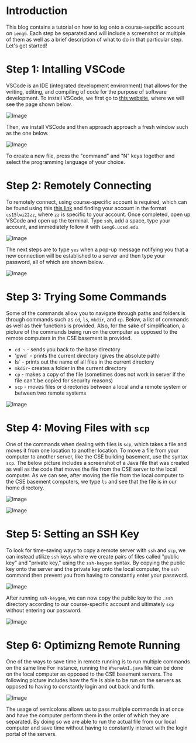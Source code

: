 # Introduction

This blog contains a tutorial on how to log onto a course-sepcific account on `ieng6`. Each step be separated and will include a screenshot or multiple of them as well as a brief description of what to do in that particular step. Let's get started!




# Step 1: Intalling VSCode

VSCode is an IDE (integrated development environment) that allows for the writing, editing, and compiling of code for the purpose of software development. To install VSCode, we first go to [this website](https://code.visualstudio.com/), where we will see the page shown below.

![Image](https://user-images.githubusercontent.com/81746604/149571957-37288d90-520f-4f81-ba33-8dc61084df81.png)

Then, we install VSCode and then approach approach a fresh window such as the one below.

![Image](https://user-images.githubusercontent.com/81746604/149572411-15ebb83e-5a99-4935-8d82-d64fa28a5aed.png)

To create a new file, press the "command" and "N" keys together and select the programming language of your choice.




# Step 2: Remotely Connecting

To remotely connect, using course-specific account is required, which can be found using this [this link](https://sdacs.ucsd.edu/~icc/index.php) and finding your account in the format `cs15lwi22zz`, where `zz` is specific to your account. Once completed, open up VSCode and open up the terminal. Type `ssh`, add a space, type your account, and immediately follow it with `ieng6.ucsd.edu`. 

![Image](https://user-images.githubusercontent.com/81746604/149580207-324c9e6b-8367-4e24-b485-a85ed0c398b2.png)

The next steps are to type `yes` when a pop-up message notifying you that a new connection will be established to a server and then type your password, all of which are shown below.

![Image](https://user-images.githubusercontent.com/81746604/149580287-e80bb037-3923-41b2-99e2-4f0b01cc6e36.png)




# Step 3: Trying Some Commands

Some of the commands allow you to navigate through paths and folders is through commands such as `cd`, `ls`, `mkdir`, and `cp`. Below, a list of commands as well as their functions is provided. Also, for the sake of simplification, a picture of the commands being run on the computer as opposed to the remote computers in the CSE basement is provided.

* `cd ~` - sends you back to the base directory
* 'pwd` - prints the current directory (gives the absolute path)
* ls` - prints out the name of all files in the current directory
* `mkdir`- creates a folder in the current directory 
* `cp` - makes a copy of the file (sometimes does not work in server if the file can't be copied for security reasons)
* `scp` - moves files or directories between a local and a remote system or between two remote systems

![Image](https://user-images.githubusercontent.com/81746604/149590659-0da0019b-a150-4a03-add9-2384774568fd.png)


  
  
# Step 4: Moving Files with `scp`

One of the commands when dealing with files is `scp`, which takes a file and moves it from one location to another location. To move a file from your computer to another server, like the CSE building basement, use the syntax `scp`. The below picture includes a screenshot of a Java file that was created as well as the code that moves the file from the CSE server to the local computer. As we can see, after moving the file from the local computer to the CSE basement computers, we type `ls` and see that the file is in our home directory.

![Image](https://user-images.githubusercontent.com/81746604/149584082-12c6ebb4-6786-428f-a3cb-a716c43d1038.png)

![Image](https://user-images.githubusercontent.com/81746604/149584144-7e8cfb3e-0894-438b-bf7b-2cb8ceabdd38.png)



# Step 5: Setting an SSH Key

To look for time-saving ways to copy a remote server with `ssh` and `scp`, we can instead utilize `ssh` keys where we create pairs of files called "public key" and "private key," using the `ssh-keygen` syntax. By copying the public key onto the server and the private key onto the local computer, the `ssh` command then prevent you from having to constantly enter your password.

![Image](https://user-images.githubusercontent.com/81746604/149586196-e243d08e-16de-49b4-9bf8-1fc8336f7813.png)

After running `ssh-keygen`, we can now copy the public key to the `.ssh` directory according to our course-specific account and ultimately `scp` without entering our password.

![Image](https://user-images.githubusercontent.com/81746604/149586280-22482820-d161-4b03-a28b-12812e443dea.png)


# Step 6: Optimizng Remote Running

One of the ways to save time in remote running is to run multiple commands on the same line For instance, running the `WhereAmI.java` file can be done on the local computer as opposed to the CSE basement servers. The following picture includes how the file is able to be run on the servers as opposed to having to constantly login and out back and forth.

![Image](https://user-images.githubusercontent.com/81746604/149590378-71712d5f-73df-498f-8899-b95413eeba20.png)

The usage of semicolons allows us to pass multiple commands in at once and have the computer perform them in the order of which they are separated. By doing so we are able to run the actual file from our local computer and save time without having to constantly interact with the login portal of the servers.


